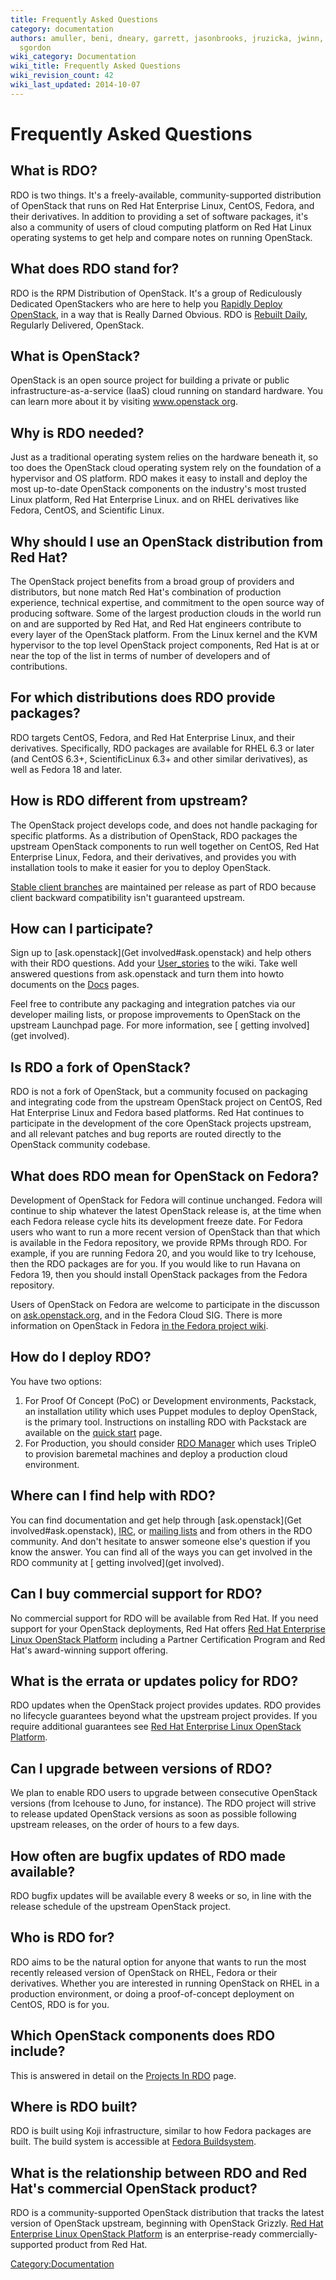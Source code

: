 ```yaml
---
title: Frequently Asked Questions
category: documentation
authors: amuller, beni, dneary, garrett, jasonbrooks, jruzicka, jwinn, kashyap, rbowen,
  sgordon
wiki_category: Documentation
wiki_title: Frequently Asked Questions
wiki_revision_count: 42
wiki_last_updated: 2014-10-07
---
```


# Frequently Asked Questions

## What is RDO?

RDO is two things. It's a freely-available, community-supported distribution of OpenStack that runs on Red Hat Enterprise Linux, CentOS, Fedora, and their derivatives. In addition to providing a set of software packages, it's also a community of users of cloud computing platform on Red Hat Linux operating systems to get help and compare notes on running OpenStack.

## What does RDO stand for?

RDO is the RPM Distribution of OpenStack. It's a group of Rediculously
Dedicated OpenStackers who are here to help you [Rapidly Deploy OpenStack](/quickstart),
in a way that is Really Darned Obvious. RDO is [Rebuilt
Daily](http://trunk.rdoproject.org), Regularly Delivered, OpenStack.

## What is OpenStack?

OpenStack is an open source project for building a private or public infrastructure-as-a-service (IaaS) cloud running on standard hardware. You can learn more about it by visiting [www.openstack org](http://www.openstack.org/).

## Why is RDO needed?

Just as a traditional operating system relies on the hardware beneath it, so too does the OpenStack cloud operating system rely on the foundation of a hypervisor and OS platform. RDO makes it easy to install and deploy the most up-to-date OpenStack components on the industry's most trusted Linux platform, Red Hat Enterprise Linux. and on RHEL derivatives like Fedora, CentOS, and Scientific Linux.

## Why should I use an OpenStack distribution from Red Hat?

The OpenStack project benefits from a broad group of providers and distributors, but none match Red Hat's combination of production experience, technical expertise, and commitment to the open source way of producing software. Some of the largest production clouds in the world run on and are supported by Red Hat, and Red Hat engineers contribute to every layer of the OpenStack platform. From the Linux kernel and the KVM hypervisor to the top level OpenStack project components, Red Hat is at or near the top of the list in terms of number of developers and of contributions.

## For which distributions does RDO provide packages?

RDO targets CentOS, Fedora, and Red Hat Enterprise Linux, and their derivatives. Specifically, RDO packages are available for RHEL 6.3 or later (and CentOS 6.3+, ScientificLinux 6.3+ and other similar derivatives), as well as Fedora 18 and later.

## How is RDO different from upstream?

The OpenStack project develops code, and does not handle packaging for specific platforms. As a distribution of OpenStack, RDO packages the upstream OpenStack components to run well together on CentOS, Red Hat Enterprise Linux, Fedora, and their derivatives, and provides you with installation tools to make it easier for you to deploy OpenStack.

[Stable client branches](Clients) are maintained per release as part of RDO because client backward compatibility isn't guaranteed upstream.

## How can I participate?

Sign up to [ask.openstack](Get involved#ask.openstack) and help others with their RDO questions. Add your [User_stories](User_stories) to the wiki. Take well answered questions from ask.openstack and turn them into howto documents on the [Docs](Docs) pages.

Feel free to contribute any packaging and integration patches via our developer mailing lists, or propose improvements to OpenStack on the upstream Launchpad page. For more information, see [ getting involved](get involved).

## Is RDO a fork of OpenStack?

RDO is not a fork of OpenStack, but a community focused on packaging and integrating code from the upstream OpenStack project on CentOS, Red Hat Enterprise Linux and Fedora based platforms. Red Hat continues to participate in the development of the core OpenStack projects upstream, and all relevant patches and bug reports are routed directly to the OpenStack community codebase.

## What does RDO mean for OpenStack on Fedora?

Development of OpenStack for Fedora will continue unchanged. Fedora will continue to ship whatever the latest OpenStack release is, at the time when each Fedora release cycle hits its development freeze date. For Fedora users who want to run a more recent version of OpenStack than that which is available in the Fedora repository, we provide RPMs through RDO. For example, if you are running Fedora 20, and you would like to try Icehouse, then the RDO packages are for you. If you would like to run Havana on Fedora 19, then you should install OpenStack packages from the Fedora repository.

Users of OpenStack on Fedora are welcome to participate in the discusson on [ask.openstack.org](http://ask.openstack.org/), and in the Fedora Cloud SIG. There is more information on OpenStack in Fedora [in the Fedora project wiki](http://fedoraproject.org/wiki/OpenStack).

## How do I deploy RDO?

You have two options:

1. For Proof Of Concept (PoC) or Development environments, Packstack, an installation utility which uses Puppet modules to deploy OpenStack, is the primary tool. Instructions on installing RDO with Packstack are available on the [ quick start](Quickstart) page.
2. For Production, you should consider [RDO Manager](RDO-Manager) which uses TripleO to provision baremetal machines and deploy a production cloud environment.

## Where can I find help with RDO?

You can find documentation and get help through [ask.openstack](Get involved#ask.openstack), [IRC](http://webchat.freenode.net/?channels=rdo), or [mailing lists](Mailing_lists) and from others in the RDO community. And don't hesitate to answer someone else's question if you know the answer. You can find all of the ways you can get involved in the RDO community at [ getting involved](get involved).

## Can I buy commercial support for RDO?

No commercial support for RDO will be available from Red Hat. If you need support for your OpenStack deployments, Red Hat offers [Red Hat Enterprise Linux OpenStack Platform](https://access.redhat.com/products/red-hat-enterprise-linux-openstack-platform/) including a Partner Certification Program and Red Hat's award-winning support offering.

## What is the errata or updates policy for RDO?

RDO updates when the OpenStack project provides updates. RDO provides no lifecycle guarantees beyond what the upstream project provides. If you require additional guarantees see [Red Hat Enterprise Linux OpenStack Platform](https://access.redhat.com/products/red-hat-enterprise-linux-openstack-platform/).

## Can I upgrade between versions of RDO?

We plan to enable RDO users to upgrade between consecutive OpenStack versions (from Icehouse to Juno, for instance). The RDO project will strive to release updated OpenStack versions as soon as possible following upstream releases, on the order of hours to a few days.

## How often are bugfix updates of RDO made available?

RDO bugfix updates will be available every 8 weeks or so, in line with the release schedule of the upstream OpenStack project.

## Who is RDO for?

RDO aims to be the natural option for anyone that wants to run the most recently released version of OpenStack on RHEL, Fedora or their derivatives. Whether you are interested in running OpenStack on RHEL in a production environment, or doing a proof-of-concept deployment on CentOS, RDO is for you.

## Which OpenStack components does RDO include?

This is answered in detail on the [Projects In RDO](/rdo/projectsinrdo/)
page.

## Where is RDO built?

RDO is built using Koji infrastructure, similar to how Fedora packages are built. The build system is accessible at [Fedora Buildsystem](http://koji.fedoraproject.org/koji/).

## What is the relationship between RDO and Red Hat's commercial OpenStack product?

RDO is a community-supported OpenStack distribution that tracks the latest version of OpenStack upstream, beginning with OpenStack Grizzly. [Red Hat Enterprise Linux OpenStack Platform](http://www.redhat.com/en/technologies/linux-platforms/openstack-platform) is an enterprise-ready commercially-supported product from Red Hat.

<Category:Documentation>
